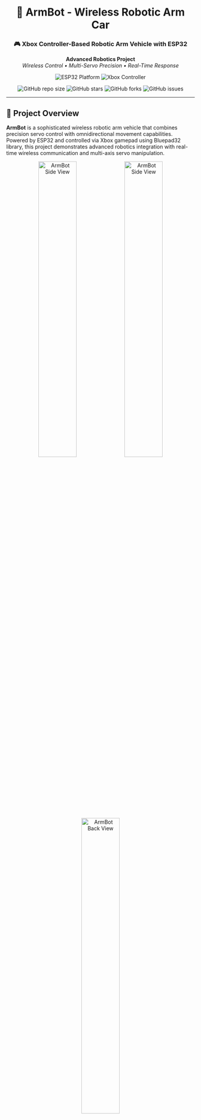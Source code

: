 <div align="center">
  <h1>🤖 ArmBot - Wireless Robotic Arm Car</h1>
  
  ### 🎮 Xbox Controller-Based Robotic Arm Vehicle with ESP32
  
  **Advanced Robotics Project**  
  *Wireless Control • Multi-Servo Precision • Real-Time Response*

<img src="https://img.shields.io/badge/Platform-ESP32-blue" alt="ESP32 Platform">
<img src="https://img.shields.io/badge/Controller-Xbox-green" alt="Xbox Controller">
<br>
  
  ![GitHub repo size](https://img.shields.io/github/repo-size/YourUsername/ArmBot?style=for-the-badge)
  ![GitHub stars](https://img.shields.io/github/stars/YourUsername/ArmBot?style=for-the-badge)
  ![GitHub forks](https://img.shields.io/github/forks/YourUsername/ArmBot?style=for-the-badge)
  ![GitHub issues](https://img.shields.io/github/issues/YourUsername/ArmBot?style=for-the-badge)

</div>

---

## 🎯 Project Overview

**ArmBot** is a sophisticated wireless robotic arm vehicle that combines precision servo control with omnidirectional movement capabilities. Powered by ESP32 and controlled via Xbox gamepad using Bluepad32 library, this project demonstrates advanced robotics integration with real-time wireless communication and multi-axis servo manipulation.

<div align="center">
  <img src="https://github.com/Ravinx001/ArmBot/blob/main/images/armbot-img04.jpg" alt="ArmBot Side View" width="45%">
  <img src="https://github.com/Ravinx001/ArmBot/blob/main/images/armbot-img01.jpg" alt="ArmBot Side View" width="45%">
  <img src="https://github.com/Ravinx001/ArmBot/blob/main/images/armbot-img03.jpg" alt="ArmBot Back View" width="45%">
  <br>
  <img src="https://github.com/Ravinx001/ArmBot/blob/main/images/armbot-img02.JPG" alt="ArmBot Side View" width="100%">
</div>

## ✨ Key Features & Capabilities

### 🎮 **Wireless Xbox Controller Integration**
Full Xbox gamepad support with Bluepad32 library for seamless wireless control, including analog sticks, buttons, D-pad, and trigger inputs.

### 🦾 **5-Axis Robotic Arm Control**
Precision servo control for complex manipulation tasks:
- **Base Rotation** (Servo 1): 42° - 100° range
- **Lift Mechanism** (Servo 2 & 3): Synchronized dual-servo lifting system
- **Joint Control** (Servo 4): Adaptive positioning with conditional logic
- **Gripper Control** (Servo 5): Precision grabbing mechanism

### 🚗 **Omnidirectional Vehicle Movement**
Dual-motor drive system with independent control for forward, backward, left, and right movement with customizable speed settings.

### 🔄 **Real-Time Feedback**
Comprehensive serial monitoring with live position feedback and controller status updates for debugging and operation monitoring.

### 💡 **Smart Control Logic**
Intelligent servo coordination with conditional movements and safety limits to prevent mechanical damage.

---

## ⚙️ How It Works

### 1️⃣ **Controller Connection**
- ESP32 establishes Bluetooth connection with Xbox controller via Bluepad32
- Real-time input processing with dead-zone handling for smooth operation

### 2️⃣ **Servo Control System**
- Multi-servo coordination with position limits and smooth incremental movements
- Intelligent joint coupling for realistic arm kinematics

### 3️⃣ **Vehicle Locomotion**
- Differential drive system with independent motor control
- Proportional speed control based on joystick input magnitude

### 4️⃣ **Feedback & Monitoring**
- Real-time serial output for debugging and position tracking
- Controller status monitoring with connection management

---

## 🛠️ Technology Stack & Components

<div align="center">

| **Category** | **Components/Technologies** |
|--------------|---------------------------|
| **Microcontroller** | ESP32 Development Board |
| **Control Library** | Bluepad32 (Xbox Controller Integration) |
| **Actuators** | 5x Servo Motors (SG90/MG995), 2x DC Geared Motors |
| **Motor Driver** | L298N Dual H-Bridge Motor Driver |
| **Communication** | Bluetooth Classic/BLE |
| **Programming** | Arduino IDE, C++ |
| **Control Interface** | Xbox Wireless Controller |

</div>

---

## 🎮 Control Mapping

<div align="center">

| **Xbox Input** | **Function** | **Range/Action** |
|----------------|--------------|------------------|
| **Left Stick X/Y** | Vehicle Movement | Forward/Backward/Left/Right |
| **Right Stick Y** | Arm Lift Control | Servo 2 & 3 Synchronized |
| **X Button** | Base Rotation Left | Servo 1: 42° - 100° |
| **B Button** | Base Rotation Right | Servo 1: 42° - 100° |
| **Y Button** | Joint Up | Servo 4: 50° - 130° |
| **A Button** | Joint Down | Servo 4: 50° - 130° |
| **Left Trigger** | Gripper Close | Servo 5: 100° - 160° |
| **Right Trigger** | Gripper Open | Servo 5: 100° - 160° |

</div>

---

## 🚀 Getting Started

### Prerequisites
- Arduino IDE 1.8.19+
- ESP32 Board Package
- Bluepad32 Library
- ESP32Servo Library
- Xbox Wireless Controller

### Hardware Connections

```
ESP32 Pin Connections:
├── Motor Driver (L298N)
│   ├── ENA → GPIO 32
│   ├── ENB → GPIO 33
│   ├── IN1 → GPIO 23
│   ├── IN2 → GPIO 22
│   ├── IN3 → GPIO 21
│   └── IN4 → GPIO 25
├── Servo Motors
│   ├── Servo 1 (Base) → GPIO 18
│   ├── Servo 2 (Lift 1) → GPIO 4
│   ├── Servo 3 (Lift 2) → GPIO 5
│   ├── Servo 4 (Joint) → GPIO 15
│   └── Servo 5 (Gripper) → GPIO 19
```

### Installation & Setup

1. **Clone the repository**
   ```bash
   git clone https://github.com/YourUsername/ArmBot.git
   cd ArmBot
   ```

2. **Install Required Libraries**
   ```
   - Bluepad32 (via Library Manager or GitHub)
   - ESP32Servo (via Library Manager)
   ```

3. **Hardware Assembly**
   - Connect servos and motors according to pin diagram
   - Ensure proper power supply (6-12V for motors, 5V for servos)
   - Mount components on chassis frame

4. **Upload Code**
   - Open `ArmBot.ino` in Arduino IDE
   - Select ESP32 board and appropriate port
   - Upload the code to your ESP32

5. **Controller Pairing**
   - Power on the ArmBot
   - Put Xbox controller in pairing mode
   - Wait for automatic connection (check serial monitor)

---

## 📁 Code Structure

```
ArmBot/
├── 📄 ArmBot.ino                    # Main Arduino sketch
├── 📁 libraries/                    # Required libraries
│   ├── Bluepad32/                   # Xbox controller integration
│   └── ESP32Servo/                  # Servo control library
├── 📁 docs/                         # Documentation and diagrams
│   ├── wiring_diagram.png           # Hardware connection diagram
│   ├── control_mapping.pdf          # Controller button mapping
│   └── assembly_guide.md            # Step-by-step assembly
├── 📁 3d_models/                    # 3D printable parts (STL files)
└── 📄 README.md                     # This file
```

---

## 🔧 Key Functions Explained

### **Servo Control Functions**
- `updateServo01()` - Base rotation with X/B buttons
- `updateServo02()` - Synchronized lift control with right stick
- `updateServo04()` - Joint control with Y/A buttons  
- `updateServo05()` - Gripper control with triggers

### **Motor Control**
- `updateMotorControl()` - Differential drive with left stick input
- Dead-zone implementation (±300) for smooth control
- Independent speed control for movement and turning

### **Controller Management**
- `onConnectedController()` - Handles new controller connections
- `onDisconnectedController()` - Manages disconnections
- `processGamepad()` - Main input processing loop

---

## 📊 Performance Specifications

<div align="center">
  
  | **Specification** | **Value** | **Notes** |
  |-------------------|-----------|-----------|
  | **Control Range** | 10+ meters | Bluetooth range dependent |
  | **Servo Precision** | 1° increments | Smooth positioning |
  | **Response Time** | <50ms | Real-time control |
  | **Battery Life** | 2-4 hours | Depends on usage |
  | **Max Payload** | 500g | Arm lifting capacity |
  | **Speed** | 0.5 m/s | Maximum vehicle speed |

</div>

---

## 🎥 ArmBot In Action

<div align="center">
  
[![Watch the video](https://github.com/Ravinx001/ArmBot/blob/main/images/armbot-img02.JPG)](https://drive.google.com/file/d/1Jv5wS4AUXrASfJXJkeTk6t-jpr9PvrLz/view?usp=sharing)
  
  *Click to watch ArmBot in action!*

</div>

---

## 🔧 Customization Options

### **Servo Angle Limits**
Modify servo angle ranges in the code to match your mechanical constraints:
```cpp
// Example: Adjust base rotation range
if (button == 2 && servoAngle01 > 42) {  // Minimum angle
    servoAngle01 = max(servoAngle01 - 1, 42);
}
```

### **Speed Control**
Adjust motor speeds for different applications:
```cpp
int speed = 150;  // PWM value (0-255)
int turn = 180;   // Turn speed
```

### **Control Sensitivity**
Modify joystick dead-zones for different control feel:
```cpp
if (axisvalue < -300 && servoAngle02 < 160) {  // Dead-zone threshold
```

---

## 🤝 Contributing

We welcome contributions! Whether it's bug fixes, feature enhancements, or documentation improvements:

1. Fork the Project
2. Create your Feature Branch (`git checkout -b feature/AmazingFeature`)
3. Commit your Changes (`git commit -m 'Add some AmazingFeature'`)
4. Push to the Branch (`git push origin feature/AmazingFeature`)
5. Open a Pull Request

### **Areas for Contribution**
- Advanced kinematics algorithms
- Computer vision integration
- Mobile app development
- 3D printed parts optimization
- Additional sensor integration

---

## 🐛 Troubleshooting

### **Common Issues**

| **Problem** | **Solution** |
|-------------|--------------|
| Controller won't connect | Reset ESP32, check Bluetooth pairing |
| Servos jittering | Check power supply, add capacitors |
| Motors not responding | Verify L298N connections and power |
| Code won't compile | Install required libraries, check board selection |

---

## 📄 License

This project is licensed under the  Apache License 2.0 - see the [LICENSE](./LICENSE) file for details.

---

## 📞 Contact & Support

**Project Maintainer**  
📧 Email: [rav.business.lak@gmail.com]  
🐙 GitHub: [@Ravinx001](https://github.com/Ravinx001)  
💼 LinkedIn: [https://www.linkedin.com/in/ravindu-amarasekara/]

**Community**  
💬 Discussions: Use GitHub Discussions for questions  
🐛 Issues: Report bugs via GitHub Issues  

---

<div align="center">
  
  ### 🤖 **Experience the Future of Robotics** 🤖
  ### 🌟 **Where Precision Meets Innovation** 🌟
  
  ⭐ **Star this repository if you found it helpful!** ⭐
  
  **Built with ❤️ for the Robotics Community**

</div>
